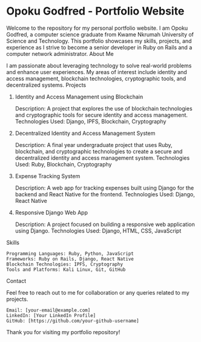 # Opoku Godfred - Portfolio Website

Welcome to the repository for my personal portfolio website. I am Opoku Godfred, a computer science graduate from Kwame Nkrumah University of Science and Technology. This portfolio showcases my skills, projects, and experience as I strive to become a senior developer in Ruby on Rails and a computer network administrator.
About Me

I am passionate about leveraging technology to solve real-world problems and enhance user experiences. My areas of interest include identity and access management, blockchain technologies, cryptographic tools, and decentralized systems.
Projects
1. Identity and Access Management using Blockchain

    Description: A project that explores the use of blockchain technologies and cryptographic tools for secure identity and access management.
    Technologies Used: Django, IPFS, Blockchain, Cryptography

2. Decentralized Identity and Access Management System

    Description: A final year undergraduate project that uses Ruby, blockchain, and cryptographic technologies to create a secure and decentralized identity and access management system.
    Technologies Used: Ruby, Blockchain, Cryptography

3. Expense Tracking System

    Description: A web app for tracking expenses built using Django for the backend and React Native for the frontend.
    Technologies Used: Django, React Native

4. Responsive Django Web App

    Description: A project focused on building a responsive web application using Django.
    Technologies Used: Django, HTML, CSS, JavaScript

Skills

    Programming Languages: Ruby, Python, JavaScript
    Frameworks: Ruby on Rails, Django, React Native
    Blockchain Technologies: IPFS, Cryptography
    Tools and Platforms: Kali Linux, Git, GitHub

Contact

Feel free to reach out to me for collaboration or any queries related to my projects.

    Email: [your-email@example.com]
    LinkedIn: [Your LinkedIn Profile]
    GitHub: [https://github.com/your-github-username]

Thank you for visiting my portfolio repository!
